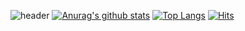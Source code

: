 ![header](https://capsule-render.vercel.app/api?type=wave&color=gradient&height=300&section=footer&text=SeonWoongNam%20&fontSize=90)
[![Anurag's github stats](https://github-readme-stats.vercel.app/api?username=NamSeonWoong&show_icons=true&theme=dracula)](https://github.com/anuraghazra/github-readme-stats)
[![Top Langs](https://github-readme-stats.vercel.app/api/top-langs/?username=NamSeonWoong&theme=synthwave)](https://github.com/anuraghazra/github-readme-stats)
    [![Hits](https://hits.seeyoufarm.com/api/count/incr/badge.svg?url=https%3A%2F%2Fgithub.com%2Fwun1107%2Fhit-counter&count_bg=%231391B8&title_bg=%23C926CF&icon=python.svg&icon_color=%231177D9&title=VISITOR&edge_flat=false)](https://hits.seeyoufarm.com)


